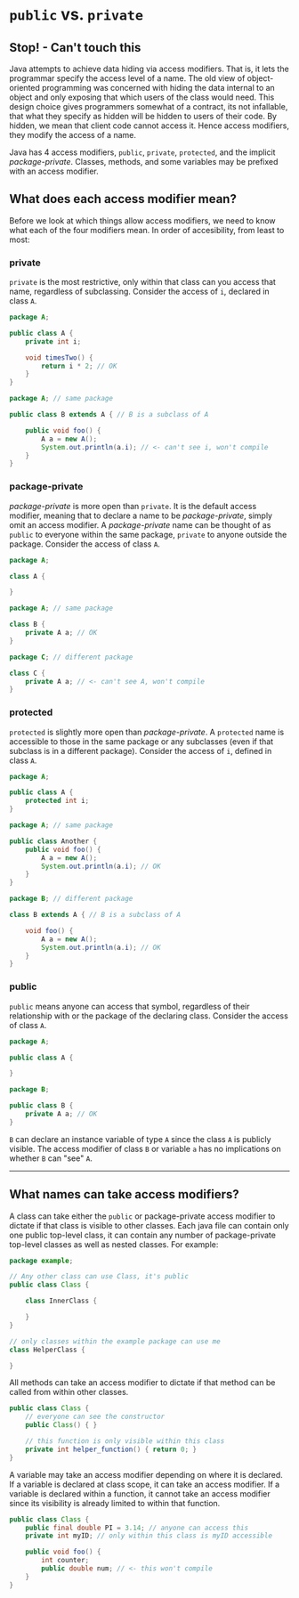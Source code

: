 # `public` vs. `private`
## Stop! - Can't touch this

Java attempts to achieve data hiding via access modifiers. That is, it
lets the programmar specify the access level of a name. The old view
of object-oriented programming was concerned with hiding the data
internal to an object and only exposing that which users of the class
would need. This design choice gives programmers somewhat of a
contract, its not infallable, that what they specify as hidden will be
hidden to users of their code. By hidden, we mean that client code
cannot access it. Hence access modifiers, they modify the access of a
name.

Java has 4 access modifiers, `public`, `private`, `protected`, and the
implicit *package-private*. Classes, methods, and some variables may
be prefixed with an access modifier.

## What does each access modifier mean?

Before we look at which things allow access modifiers, we need to know
what each of the four modifiers mean. In order of accesibility, from
least to most:

### private

`private` is the most restrictive, only within that class can you
access that name, regardless of subclassing. Consider the access of
`i`, declared in class `A`.

```java
package A;

public class A {
    private int i;

    void timesTwo() {
        return i * 2; // OK
    }
}
```

```java
package A; // same package

public class B extends A { // B is a subclass of A

    public void foo() {
        A a = new A();
        System.out.println(a.i); // <- can't see i, won't compile
    }
}
```

### package-private

*package-private* is more open than `private`. It is the default
 access modifier, meaning that to declare a name to be
 *package-private*, simply omit an access modifier. A
 *package-private* name can be thought of as `public` to everyone
 within the same package, `private` to anyone outside the
 package. Consider the access of class `A`.

```java
package A;

class A {

}
```

```java
package A; // same package

class B {
    private A a; // OK
}
```

```java
package C; // different package

class C {
    private A a; // <- can't see A, won't compile
}
```

### protected

`protected` is slightly more open than *package-private*. A
`protected` name is accessible to those in the same package or any
subclasses (even if that subclass is in a different package). Consider
the access of `i`, defined in class `A`.

```java
package A;

public class A {
    protected int i;
}
```

```java
package A; // same package

public class Another {
    public void foo() {
        A a = new A();
        System.out.println(a.i); // OK
    }
}
```

```java
package B; // different package

class B extends A { // B is a subclass of A

    void foo() {
        A a = new A();
        System.out.println(a.i); // OK
    }
}
```

### public

`public` means anyone can access that symbol, regardless of their
relationship with or the package of the declaring class. Consider the
access of class `A`.

```java
package A;

public class A {

}
```

```java
package B;

public class B {
    private A a; // OK
}
```

`B` can declare an instance variable of type `A` since the class `A`
is publicly visible. The access modifier of class `B` or variable `a`
has no implications on whether `B` can "see" `A`.

---

## What names can take access modifiers?

A class can take either the `public` or package-private access
modifier to dictate if that class is visible to other classes. Each
java file can contain only one public top-level class, it can contain
any number of package-private top-level classes as well as nested
classes. For example:

```java
package example;

// Any other class can use Class, it's public
public class Class {

    class InnerClass {

    }
}

// only classes within the example package can use me
class HelperClass {

}
```

All methods can take an access modifier to dictate if that method can
be called from within other classes.

```java
public class Class {
    // everyone can see the constructor
    public Class() { }

    // this function is only visible within this class
    private int helper_function() { return 0; }
}
```

A variable may take an access modifier depending on where it is
declared. If a variable is declared at class scope, it can take an
access modifier. If a variable is declared within a function, it
cannot take an access modifier since its visibility is already limited
to within that function.

```java
public class Class {
    public final double PI = 3.14; // anyone can access this
    private int myID; // only within this class is myID accessible

    public void foo() {
        int counter;
        public double num; // <- this won't compile
    }
}
```
